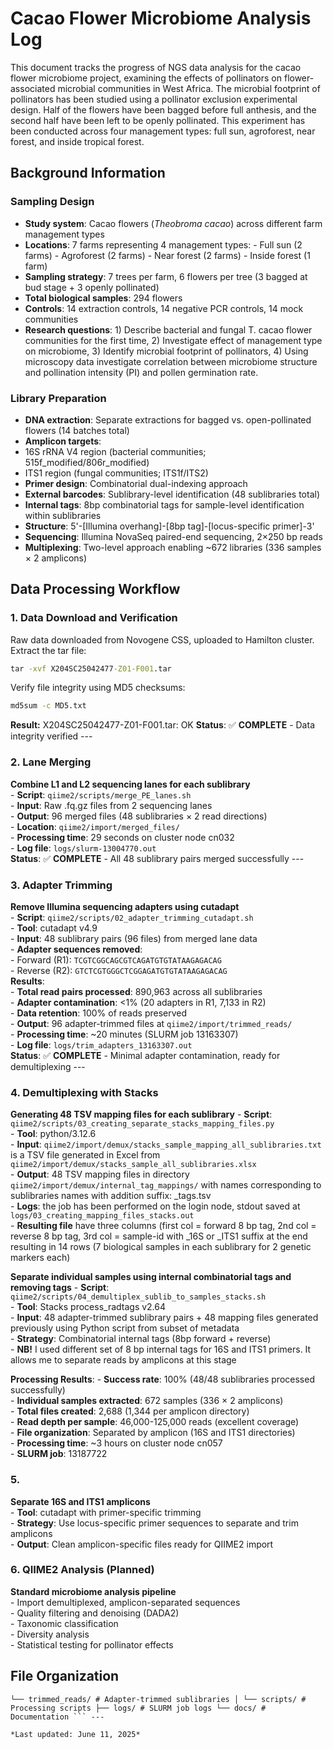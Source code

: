 # Cacao Flower Microbiome Analysis Log
This document tracks the progress of NGS data analysis for the cacao flower microbiome project, examining the effects of pollinators on flower-associated microbial communities in West Africa. 
The microbial footprint of pollinators has been studied using a pollinator exclusion experimental design. Half of the flowers have been bagged before full anthesis, and the second half have been left to be openly pollinated. This experiment has been conducted across four management types: full sun, agroforest, near forest, and inside tropical forest.

## Background Information

### Sampling Design
- **Study system**: Cacao flowers (*Theobroma cacao*) across different farm management types
- **Locations**: 7 farms representing 4 management types: - Full sun (2 farms) - Agroforest (2 farms) - Near forest (2 farms) - Inside forest (1 farm)
- **Sampling strategy**: 7 trees per farm, 6 flowers per tree (3 bagged at bud stage + 3 openly pollinated) 
- **Total biological samples**: 294 flowers
- **Controls**: 14 extraction controls, 14 negative PCR controls, 14 mock communities
- **Research questions**: 1) Describe bacterial and fungal T. cacao flower communities for the first time, 2) Investigate effect of management type on microbiome, 3) Identify microbial footprint of pollinators, 4) Using microscopy data investigate correlation between microbiome structure and pollination intensity (PI) and pollen germination rate.

### Library Preparation
- **DNA extraction**: Separate extractions for bagged vs. open-pollinated flowers (14 batches total)
- **Amplicon targets**:
- 16S rRNA V4 region (bacterial communities; 515f_modified/806r_modified)
- ITS1 region (fungal communities; ITS1f/ITS2)
- **Primer design**: Combinatorial dual-indexing approach
- **External barcodes**: Sublibrary-level identification (48 sublibraries total)
- **Internal tags**: 8bp combinatorial tags for sample-level identification within sublibraries
- **Structure**: 5'-[Illumina overhang]-[8bp tag]-[locus-specific primer]-3'
- **Sequencing**: Illumina NovaSeq paired-end sequencing, 2×250 bp reads
- **Multiplexing**: Two-level approach enabling ~672 libraries (336 samples × 2 amplicons)

## Data Processing Workflow

### 1. Data Download and Verification
Raw data downloaded from Novogene CSS, uploaded to Hamilton cluster. Extract the tar file:
```bat
tar -xvf X204SC25042477-Z01-F001.tar 
```

Verify file integrity using MD5 checksums:
```bat
md5sum -c MD5.txt
```
**Result:** X204SC25042477-Z01-F001.tar: OK
 **Status**: ✅ **COMPLETE** - Data integrity verified ---

### 2. Lane Merging
**Combine L1 and L2 sequencing lanes for each sublibrary** \
	- **Script**: `qiime2/scripts/merge_PE_lanes.sh` \
	- **Input**: Raw .fq.gz files from 2 sequencing lanes \
	- **Output**: 96 merged files (48 sublibraries × 2 read directions) \
	- **Location**: `qiime2/import/merged_files/` \
	- **Processing time**: 29 seconds on cluster node cn032 \
	- **Log file**: `logs/slurm-13004770.out` \
**Status**: ✅ **COMPLETE** - All 48 sublibrary pairs merged successfully ---  

### 3. Adapter Trimming
**Remove Illumina sequencing adapters using cutadapt** \
	- **Script**: `qiime2/scripts/02_adapter_trimming_cutadapt.sh` \
	- **Tool**: cutadapt v4.9 \
	- **Input**: 48 sublibrary pairs (96 files) from merged lane data \
	- **Adapter sequences removed**: \
	 - Forward (R1): `TCGTCGGCAGCGTCAGATGTGTATAAGAGACAG` \
	 - Reverse (R2): `GTCTCGTGGGCTCGGAGATGTGTATAAGAGACAG` \
**Results**: \
	- **Total read pairs processed**: 890,963 across all sublibraries \
	- **Adapter contamination**: <1% (20 adapters in R1, 7,133 in R2) \
	- **Data retention**: 100% of reads preserved \
	- **Output**: 96 adapter-trimmed files at `qiime2/import/trimmed_reads/` \
	- **Processing time**: ~20 minutes (SLURM job 13163307) \
	- **Log file**: `logs/trim_adapters_13163307.out` \
 **Status**: ✅ **COMPLETE** - Minimal adapter contamination, ready for demultiplexing ---

### 4. Demultiplexing with Stacks
**Generating 48 TSV mapping files for each sublibrary**
	- **Script**: `qiime2/scripts/03_creating_separate_stacks_mapping_files.py` \
	- **Tool**: python/3.12.6 \
	- **Input**: `qiime2/import/demux/stacks_sample_mapping_all_sublibraries.txt` is a TSV file generated in Excel from `qiime2/import/demux/stacks_sample_all_sublibraries.xlsx` \
	- **Output**: 48 TSV mapping files in directory `qiime2/import/demux/internal_tag_mappings/`  with names corresponding to sublibraries names with addition suffix: _tags.tsv \
	- **Logs**: the job has been performed on the login node, stdout saved at `logs/03_creating_mapping_files_stacks.out` \
	- **Resulting file** have three columns (first col = forward 8 bp tag, 2nd col = reverse 8 bp tag, 3rd col = sample-id with _16S or _ITS1 suffix at the end resulting in 14 rows (7 biological samples in each sublibrary for 2 genetic markers each)

**Separate individual samples using internal combinatorial tags and removing tags**
	- **Script**: `qiime2/scripts/04_demultiplex_sublib_to_samples_stacks.sh` \
	- **Tool**: Stacks process_radtags v2.64 \
	- **Input**: 48 adapter-trimmed sublibrary pairs + 48 mapping files generated previously using Python script from subset of metadata \
	- **Strategy**: Combinatorial internal tags (8bp forward + reverse) \
	- **NB!** I used different set of 8 bp internal tags for 16S and ITS1 primers. It allows me to separate reads by amplicons at this stage

**Processing Results**:
	- **Success rate**: 100% (48/48 sublibraries processed successfully) \
	- **Individual samples extracted**: 672 samples (336 × 2 amplicons) \
	- **Total files created**: 2,688 (1,344 per amplicon directory) \
	- **Read depth per sample**: 46,000-125,000 reads (excellent coverage) \
	- **File organization**: Separated by amplicon (16S and ITS1 directories) \
	- **Processing time**: ~3 hours on cluster node cn057 \
	- **SLURM job**: 13187722

### 5. 
**Separate 16S and ITS1 amplicons** \
	- **Tool**: cutadapt with primer-specific trimming \
	- **Strategy**: Use locus-specific primer sequences to separate and trim amplicons \
	- **Output**: Clean amplicon-specific files ready for QIIME2 import

### 6. QIIME2 Analysis (Planned) 
**Standard microbiome analysis pipeline** \
	- Import demultiplexed, amplicon-separated sequences \
	- Quality filtering and denoising (DADA2) \
	- Taxonomic classification \
	- Diversity analysis \
	- Statistical testing for pollinator effects

## File Organization
``` cacao_flower_microbiome/ ├── data/ │ ├── qiime2_cfm_metadata.txt # Sample metadata for QIIME2 │ └── raw_data/ # Original Novogene files ├── qiime2/ │ ├── import/ │ │ ├── merged_files/ # Lane-merged sublibraries │ │ 
└── trimmed_reads/ # Adapter-trimmed sublibraries │ └── scripts/ # Processing scripts ├── logs/ # SLURM job logs └── docs/ # Documentation ``` ---

*Last updated: June 11, 2025*
